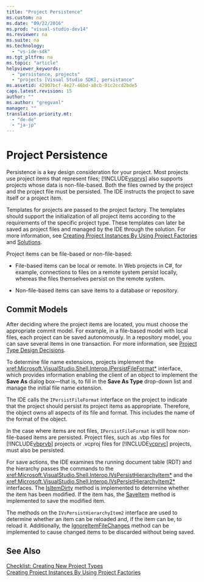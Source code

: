 ```yaml
---
title: "Project Persistence"
ms.custom: na
ms.date: "09/22/2016"
ms.prod: "visual-studio-dev14"
ms.reviewer: na
ms.suite: na
ms.technology: 
  - "vs-ide-sdk"
ms.tgt_pltfrm: na
ms.topic: "article"
helpviewer_keywords: 
  - "persistence, projects"
  - "projects [Visual Studio SDK], persistance"
ms.assetid: 42907bcf-4e27-46bd-a8cb-01c2ccd2bde5
caps.latest.revision: 15
author: ""
ms.author: "gregvanl"
manager: ""
translation.priority.mt: 
  - "de-de"
  - "ja-jp"
---
```

# Project Persistence
Persistence is a key design consideration for your project. Most projects use project items that represent files; [!INCLUDE[vsprvs](../vs140/includes/vsprvs_md.md)] also supports projects whose data is non-file-based. Both the files owned by the project and the project file must be persisted. The IDE instructs the project to save itself or a project item.  
  
 Templates for projects are passed to the project factory. The templates should support the initialization of all project items according to the requirements of the specific project type. These templates can later be saved as project files and managed by the IDE through the solution. For more information, see [Creating Project Instances By Using Project Factories](../vs140/creating-project-instances-by-using-project-factories.md) and [Solutions](../vs140/solutions.md).  
  
 Project items can be file-based or non-file-based:  
  
-   File-based items can be local or remote. In Web projects in C#, for example, connections to files on a remote system persist locally, whereas the files themselves persist on the remote system.  
  
-   Non-file-based items can save items to a database or repository.  
  
## Commit Models  
 After deciding where the project items are located, you must choose the appropriate commit model. For example, in a file-based model with local files, each project can be saved autonomously. In a repository model, you can save several items in one transaction. For more information, see [Project Type Design Decisions](../vs140/project-type-design-decisions.md).  
  
 To determine file name extensions, projects implement the <xref:Microsoft.VisualStudio.Shell.Interop.IPersistFileFormat*> interface, which provides information enabling the client of an object to implement the **Save As** dialog box—that is, to fill in the **Save As Type** drop-down list and manage the initial file name extension.  
  
 The IDE calls the `IPersistFileFormat` interface on the project to indicate that the project should persist its project items as appropriate. Therefore, the object owns all aspects of its file and format. This includes the name of the format of the object.  
  
 In the case where items are not files, `IPersistFileFormat` is still how non-file-based items are persisted. Project files, such as .vbp files for [!INCLUDE[vbprvb](../vs140/includes/vbprvb_md.md)] projects or .vcproj files for [!INCLUDE[vcprvc](../vs140/includes/vcprvc_md.md)] projects, must also be persisted.  
  
 For save actions, the IDE examines the running document table (RDT) and the hierarchy passes the commands to the <xref:Microsoft.VisualStudio.Shell.Interop.IVsPersistHierarchyItem*> and the <xref:Microsoft.VisualStudio.Shell.Interop.IVsPersistHierarchyItem2*> interfaces. The [IsItemDirty](assetId:///M:Microsoft.VisualStudio.Shell.Interop.IVsPersistHierarchyItem.IsItemDirty(System.UInt32,System.IntPtr,System.Int32@)?qualifyHint=False&autoUpgrade=True) method is implemented to determine whether the item has been modified. If the item has, the [SaveItem](assetId:///M:Microsoft.VisualStudio.Shell.Interop.IVsPersistHierarchyItem.SaveItem(Microsoft.VisualStudio.Shell.Interop.VSSAVEFLAGS,System.String,System.UInt32,System.IntPtr,System.Int32@)?qualifyHint=False&autoUpgrade=True) method is implemented to save the modified item.  
  
 The methods on the `IVsPersistHierarchyItem2` interface are used to determine whether an item can be reloaded and, if the item can be, to reload it. Additionally, the [IgnoreItemFileChanges](assetId:///M:Microsoft.VisualStudio.Shell.Interop.IVsPersistHierarchyItem2.IgnoreItemFileChanges(System.UInt32,System.Int32)?qualifyHint=False&autoUpgrade=True) method can be implemented to cause changed items to be discarded without being saved.  
  
## See Also  
 [Checklist: Creating New Project Types](../vs140/checklist--creating-new-project-types.md)   
 [Creating Project Instances By Using Project Factories](../vs140/creating-project-instances-by-using-project-factories.md)